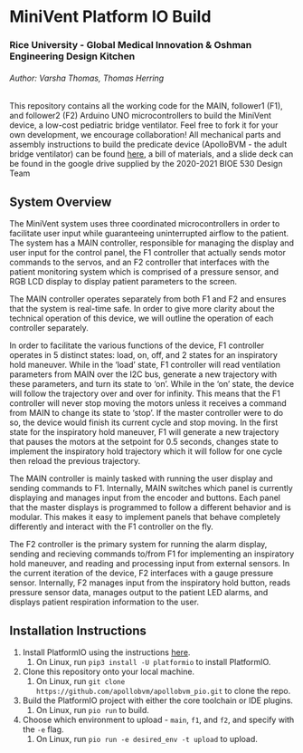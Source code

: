 # MiniVent Platform IO Build

### Rice University - Global Medical Innovation & Oshman Engineering Design Kitchen

###### Author: Varsha Thomas, Thomas Herring

This repository contains all the working code for the MAIN, follower1 (F1), and follower2 (F2) Arduino UNO microcontrollers to build the MiniVent device, a low-cost pediatric bridge ventilator. Feel free to fork it for your own development, we encourage collaboration! All mechanical parts and assembly instructions to build the predicate device (ApolloBVM - the adult bridge ventilator) can be found [here](http://oedk.rice.edu/apollobvm), a bill of materials, and a slide deck can be found in the google drive supplied by the 2020-2021 BIOE 530 Design Team

## System Overview

The MiniVent system uses three coordinated microcontrollers in order to facilitate user input while guaranteeing uninterrupted airflow to the patient. The system has a MAIN controller, responsible for managing the display and user input for the control panel, the F1 controller that actually sends motor commands to the servos, and an F2 controller that interfaces with the patient monitoring system which is comprised of a pressure sensor, and RGB LCD display to display patient parameters to the screen. 

The MAIN controller operates separately from both F1 and F2 and ensures that the system is real-time safe. In order to give more clarity about the technical operation of this device, we will outline the operation of each controller separately.

In order to facilitate the various functions of the device, F1 controller operates in 5 distinct states: load, on, off, and 2 states for an inspiratory hold maneuver. While in the ‘load’ state, F1 controller will read ventilation parameters from MAIN over the I2C bus, generate a new trajectory with these parameters, and turn its state to ‘on’. While in the ‘on’ state, the device will follow the trajectory over and over for infinity. This means that the F1 controller will never stop moving the motors unless it receives a command from MAIN to change its state to ‘stop’. If the master controller were to do so, the device would finish its current cycle and stop moving. In the first state for the inspiratory hold maneuver, F1 will generate a new trajectory that pauses the motors at the setpoint for 0.5 seconds, changes state to implement the inspiratory hold trajectory which it will follow for one cycle then reload the previous trajectory. 

The MAIN controller is mainly tasked with running the user display and sending commands to F1. Internally, MAIN switches which panel is currently displaying and manages input from the encoder and buttons. Each panel that the master displays is programmed to follow a different behavior and is modular. This makes it easy to implement panels that behave completely differently and interact with the F1 controller on the fly.

The F2 controller is the primary system for running the alarm display, sending and recieving commands to/from F1 for implementing an inspiratory hold maneuver, and reading and processing input from external sensors. In the current iteration of the device, F2 interfaces with a gauge pressure sensor. Internally, F2 manages input from the inspiratory hold button, reads pressure sensor data, manages output to the patient LED alarms, and displays patient respiration information to the user. 

## Installation Instructions

1. Install PlatformIO using the instructions [here](https://platformio.org/install).
   1. On Linux, run `pip3 install -U platformio` to install PlatformIO.
2. Clone this repository onto your local machine.
   1. On Linux, run `git clone https://github.com/apollobvm/apollobvm_pio.git` to clone the repo.
3. Build the PlatformIO project with either the core toolchain or IDE plugins.
   1. On Linux, run `pio run` to build.
4. Choose which environment to upload - `main`, `f1`, and `f2`, and specify with the `-e` flag.
   1. On Linux, run `pio run -e desired_env -t upload` to upload.
